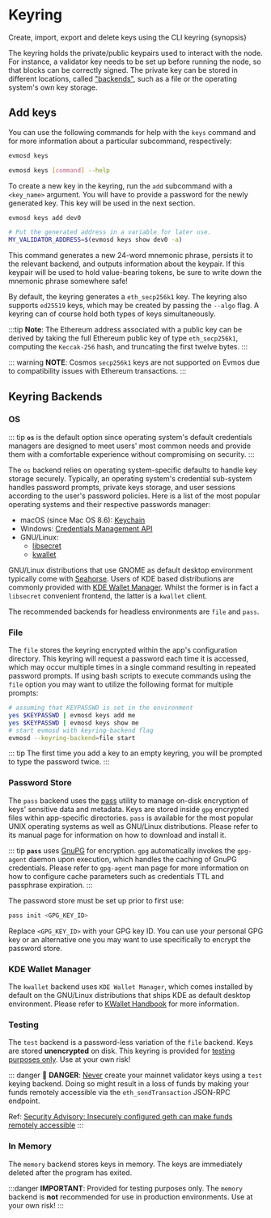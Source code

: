 <!--
order: 1
-->

# Keyring

Create, import, export and delete keys using the CLI keyring {synopsis}

The keyring holds the private/public keypairs used to interact with the node.
For instance, a validator key needs to be set up before running the node, so
that blocks can be correctly signed. The private key can be stored in different
locations, called ["backends"](#keyring-backends), such as a file or the
operating system's own key storage.

## Add keys

You can use the following commands for help with the `keys` command and for more
information about a particular subcommand, respectively:

```bash
evmosd keys
```

```bash
evmosd keys [command] --help
```

To create a new key in the keyring, run the `add` subcommand with a `<key_name>`
argument. You will have to provide a password for the newly generated key. This
key will be used in the next section.

```bash
evmosd keys add dev0

# Put the generated address in a variable for later use.
MY_VALIDATOR_ADDRESS=$(evmosd keys show dev0 -a)
```

This command generates a new 24-word mnemonic phrase, persists it to the
relevant backend, and outputs information about the keypair. If this keypair
will be used to hold value-bearing tokens, be sure to write down the mnemonic
phrase somewhere safe!

By default, the keyring generates a `eth_secp256k1` key. The keyring also
supports `ed25519` keys, which may be created by passing the `--algo` flag. A
keyring can of course hold both types of keys simultaneously.

:::tip **Note**: The Ethereum address associated with a public key can be
derived by taking the full Ethereum public key of type `eth_secp256k1`,
computing the `Keccak-256` hash, and truncating the first twelve bytes. :::

::: warning **NOTE**: Cosmos `secp256k1` keys are not supported on Evmos due to
compatibility issues with Ethereum transactions. :::

## Keyring Backends

### OS

::: tip **`os`** is the default option since operating system's default
credentials managers are designed to meet users' most common needs and provide
them with a comfortable experience without compromising on security. :::

The `os` backend relies on operating system-specific defaults to handle key
storage securely. Typically, an operating system's credential sub-system handles
password prompts, private keys storage, and user sessions according to the
user's password policies. Here is a list of the most popular operating systems
and their respective passwords manager:

- macOS (since Mac OS 8.6):
  [Keychain](https://support.apple.com/en-gb/guide/keychain-access/welcome/mac)
- Windows:
  [Credentials Management API](https://docs.microsoft.com/en-us/windows/win32/secauthn/credentials-management)
- GNU/Linux:
  - [libsecret](https://gitlab.gnome.org/GNOME/libsecret)
  - [kwallet](https://api.kde.org/frameworks/kwallet/html/index.html)

GNU/Linux distributions that use GNOME as default desktop environment typically
come with [Seahorse](https://wiki.gnome.org/Apps/Seahorse). Users of KDE based
distributions are commonly provided with
[KDE Wallet Manager](https://userbase.kde.org/KDE_Wallet_Manager). Whilst the
former is in fact a `libsecret` convenient frontend, the latter is a `kwallet`
client.

The recommended backends for headless environments are `file` and `pass`.

### File

The `file` stores the keyring encrypted within the app's configuration
directory. This keyring will request a password each time it is accessed, which
may occur multiple times in a single command resulting in repeated password
prompts. If using bash scripts to execute commands using the `file` option you
may want to utilize the following format for multiple prompts:

```bash
# assuming that KEYPASSWD is set in the environment
yes $KEYPASSWD | evmosd keys add me
yes $KEYPASSWD | evmosd keys show me
# start evmosd with keyring-backend flag
evmosd --keyring-backend=file start
```

::: tip The first time you add a key to an empty keyring, you will be prompted
to type the password twice. :::

### Password Store

The `pass` backend uses the [pass](https://www.passwordstore.org/) utility to
manage on-disk encryption of keys' sensitive data and metadata. Keys are stored
inside `gpg` encrypted files within app-specific directories. `pass` is
available for the most popular UNIX operating systems as well as GNU/Linux
distributions. Please refer to its manual page for information on how to
download and install it.

::: tip **`pass`** uses [GnuPG](https://gnupg.org/) for encryption. `gpg`
automatically invokes the `gpg-agent` daemon upon execution, which handles the
caching of GnuPG credentials. Please refer to `gpg-agent` man page for more
information on how to configure cache parameters such as credentials TTL and
passphrase expiration. :::

The password store must be set up prior to first use:

```sh
pass init <GPG_KEY_ID>
```

Replace `<GPG_KEY_ID>` with your GPG key ID. You can use your personal GPG key
or an alternative one you may want to use specifically to encrypt the password
store.

### KDE Wallet Manager

The `kwallet` backend uses `KDE Wallet Manager`, which comes installed by
default on the GNU/Linux distributions that ships KDE as default desktop
environment. Please refer to
[KWallet Handbook](https://docs.kde.org/stable5/en/kwalletmanager/kwallet5/) for
more information.

### Testing

The `test` backend is a password-less variation of the `file` backend. Keys are
stored **unencrypted** on disk. This keyring is provided for <u>testing purposes
only</u>. Use at your own risk!

::: danger 🚨 **DANGER**: <u>Never</u> create your mainnet validator keys using
a `test` keying backend. Doing so might result in a loss of funds by making your
funds remotely accessible via the `eth_sendTransaction` JSON-RPC endpoint.

Ref:
[Security Advisory: Insecurely configured geth can make funds remotely accessible](https://blog.ethereum.org/2015/08/29/security-alert-insecurely-configured-geth-can-make-funds-remotely-accessible/)
:::

### In Memory

The `memory` backend stores keys in memory. The keys are immediately deleted
after the program has exited.

:::danger **IMPORTANT**: Provided for testing purposes only. The `memory`
backend is **not** recommended for use in production environments. Use at your
own risk! :::

